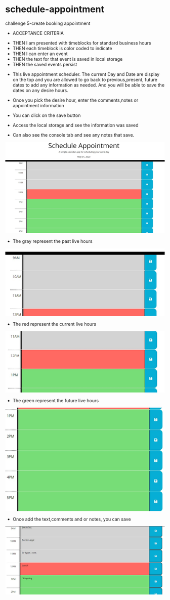 # schedule-appointment
challenge 5-create booking appointment

* ACCEPTANCE CRITERIA 

- THEN I am presented with timeblocks for standard business hours
- THEN each timeblock is color coded to indicate 
- THEN I can enter an event
- THEN the text for that event is saved in local storage
- THEN the saved events persist

* This live appointment scheduler. The current Day and Date are display on the top and you are allowed to go back to previous,present, future dates to add any information as needed. And you will be able to save the dates on any desire hours.

* Once you pick the desire hour, enter the comments,notes or appointment information
* You can click on the save button
* Access the local storage and see the information was saved
* Can also see the console tab and see any notes that save.

![Alt text](assets/images/main.jpg)

* The gray represent the past live hours

![Alt text](assets/images/past%20hours.jpg)

* The red represent the current live hours

![Alt text](assets/images/present.jpg)

* The green represent the future live hours

![Alt text](assets/images/future.jpg)

* Once add the text,comments and or notes, you can save

![Alt text](assets/images/save.jpg)



